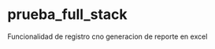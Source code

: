 # prueba_full_stack
Funcionalidad de registro cno generacion de reporte en excel

<!-- 
Requisitos para ejecutar

BACK Y FRONT:
-node v18.18.0
-vue 3.3.4
-php 7.3.31

BASE DE DATOS:
-Mysql

 -->

